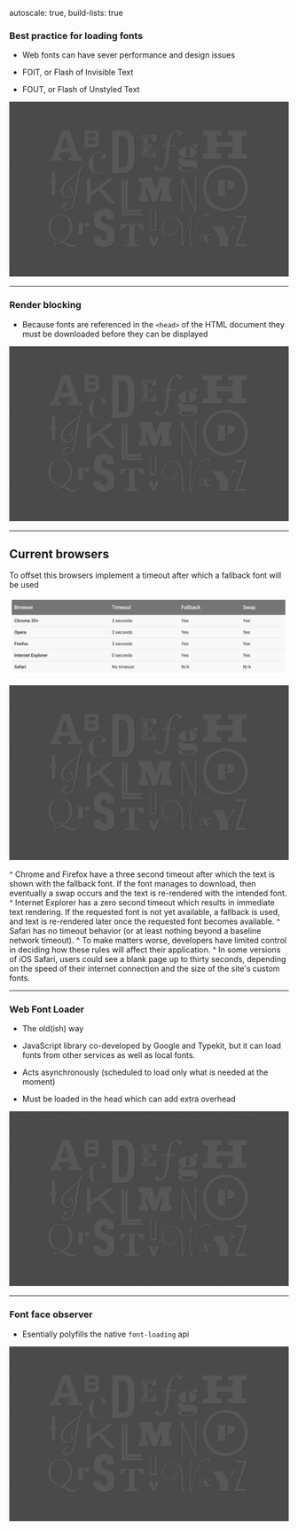 autoscale: true,
build-lists: true

### Best practice for loading fonts

- Web fonts can have sever performance and design issues

- FOIT, or Flash of Invisible Text

- FOUT, or Flash of Unstyled Text

![](../img/alphabet.jpg)

---

### Render blocking

- Because fonts are referenced in the `<head>` of the HTML document they must be downloaded before they can be displayed

![](../img/alphabet.jpg)

---

## Current browsers

To offset this browsers implement a timeout after which a fallback font will be used

![inline](../img/font-display.png)

![](../img/alphabet.jpg)

^
Chrome and Firefox have a three second timeout after which the text is shown with the fallback font. If the font manages to download, then eventually a swap occurs and the text is re-rendered with the intended font.
^
Internet Explorer has a zero second timeout which results in immediate text rendering. If the requested font is not yet available, a fallback is used, and text is re-rendered later once the requested font becomes available.
^
Safari has no timeout behavior (or at least nothing beyond a baseline network timeout).
^
To make matters worse, developers have limited control in deciding how these rules will affect their application.
^
In some versions of iOS Safari, users could see a blank page up to thirty seconds, depending on the speed of their internet connection and the size of the site's custom fonts.

---

### Web Font Loader

- The old(ish) way

- JavaScript library co-developed by Google and Typekit, but it can load fonts from other services as well as local fonts.

- Acts asynchronously (scheduled to load only what is needed at the moment)

- Must be loaded in the head which can add extra overhead

![](../img/alphabet.jpg)

---

### Font face observer

- Esentially polyfills the native `font-loading` api


![](../img/alphabet.jpg)